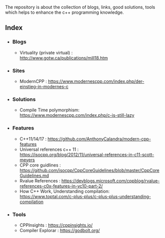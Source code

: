 The repository is about the collection of blogs, links, good solutions, tools which helps to enhance the c++ programming knowledge.

## Index
* ### Blogs
  * Virtuality (private virtual) : http://www.gotw.ca/publications/mill18.htm
* ### Sites
  * ModernCPP : https://www.modernescpp.com/index.php/der-einstieg-in-modernes-c
* ### Solutions
  * Compile Time polymorphism: https://www.modernescpp.com/index.php/c-is-still-lazy
* ### Features
  * C++11/14/17 : https://github.com/AnthonyCalandra/modern-cpp-features
  * Universal references c++ 11 : https://isocpp.org/blog/2012/11/universal-references-in-c11-scott-meyers
  * CPP core guidlines : https://github.com/isocpp/CppCoreGuidelines/blob/master/CppCoreGuidelines.md
  * Rvalue References : https://devblogs.microsoft.com/cppblog/rvalue-references-c0x-features-in-vc10-part-2/
  * How C++ Work, Understanding compilation: https://www.toptal.com/c-plus-plus/c-plus-plus-understanding-compilation
* ### Tools
  * CPPInsights : https://cppinsights.io/
  * Compiler Explorar : https://godbolt.org/
